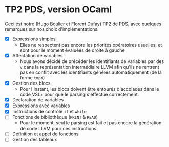 # TP2 PDS, version OCaml

Ceci est notre (Hugo Boulier et Florent Dufay) TP2 de PDS, avec quelques remarques sur nos choix d'implémentations.

- [x] Expressions simples
    - Elles ne respectent pas encore les priorités opératoires usuelles, et sont pour le moment évaluées de droite à gauche
- [x] Affectation de variables
    - Nous avons décidé de précéder les identifiants de variables par des `v` dans la représentation intermédiaire LLVM afin qu'ils ne rentrent pas en conflit avec les identifiants générés automatiquement (de la forme `tmpX`)
- [x] Gestion des blocs
    - Pour l'instant, les blocs doivent être entourés d'accolades dans le code VSL+ pour que le parsing s'effectue correctement.
- [x] Déclaration de variables
- [x] Expressions avec variables
- [x] Instructions de contrôle `if` et `while`
- [ ] Fonctions de bibliothèque (`PRINT` & `READ`)
    - Pour le moment, seul le parsing est fait et pas encore la génération de code LLVM pour ces instructions.
- [ ] Définition et appel de fonctions
- [ ] Gestion des tableaux
